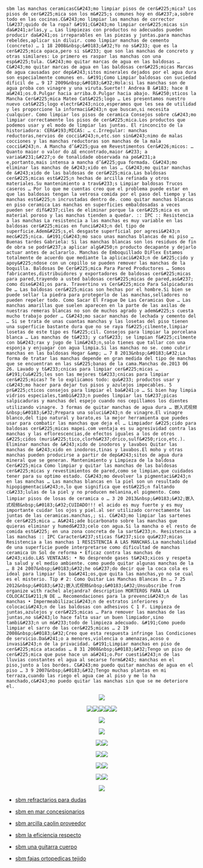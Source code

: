 
```
sbm las manchas ceramicasC&#243;mo limpiar pisos de cer&#225;mica? Los pisos de cer&#225;mica son los m&#225;s comunes hoy en d&#237;a,sobre todo en las cocinas.C&#243;mo limpiar las manchas de corrector l&#237;quido de la ropa? &#191;C&#243;mo limpiar cer&#225;micas sin da&#241;arlas,y … Las limpiezas con productos no adecuados pueden producir da&#241;os irreparables en las piezas y juntas.para manchas rebeldes,aplicar sin diluir. como limpiar manchas de cemento (concreto) … 1 18 2008&nbsp;&#0183;&#32;Yo no s&#233; que es la cer&#225;mica opaca,pero si s&#233; que son las manchas de concreto y otras similares: Lo primero es raspar las manchas con una esp&#225;tula. C&#243;mo quitar marcas de agua en las baldosas … C&#243;mo quitar marcas de agua en las baldosas cer&#225;micas Marcas de agua causadas por dep&#243;sitos minerales dejados por el agua dura son especialmente comunes en. &#191;Como Limpiar baldosas con suciedad dificil de … 9 17 2009&nbsp;&#0183;&#32;Hola:si las manchas son de agua proba con vinagre y una viruta.Suerte!! Andrea B &#183; hace 8 a&#241;os.0.Pulgar hacia arriba.0.Pulgar hacia abajo. R&#250;sticos la Mancha Cer&#225;mica Mateo Cat&#225;logo … Les presentamos nuestro nuevo cat&#225;logo electr&#243;nico,esperamos que les sea de utilidad y les proporcione la informaci&#243;n que buscan,si necesita cualquier. Como limpiar los pisos de ceramica Consejos sobre c&#243;mo limpiar correctamente los pisos de cer&#225;mica.Los productos que podemos usar y el modo de limpiar las juntas. El rinconcito de la historiadora: CER&#193;MICAS: … c.Irregular: manchas reductoras,nervios de cocci&#243;n,etc.son sin&#243;nimo de malas cocciones y las manchas reductoras son manchas de la mala cocci&#243;n. A Mancha d’&#225;gua em Revestimentos Cer&#226;micos: … Quanto maior o valor do ∆E encontrado,maior &#233; a varia&#231;&#227;o de tonalidade observada na pe&#231;a e,portanto,mais intensa a mancha d’&#225;gua formada. C&#243;mo eliminar las manchas de &#243;xido en las … C&#243;mo quitar manchas de &#243;xido de las baldosas de cer&#225;mica.Las baldosas cer&#225;micas est&#225;n hechas de arcilla refinada y otros materiales.Su mantenimiento a trav&#233;s Limpiar baldosas Trucos caseros … Por lo que me cuentas creo que el problema puede estar en que las baldosas tengan la vetrosa comida por el paso del tiempo y las manchas est&#225;n incrustadas dentro de. como quitar manchas blancas en piso ceramica Las manchas en superficies embaldosadas a veces pueden ser dif&#237;ciles de eliminar porque la cer&#225;mica es un material poroso y las manchas tienden a quedar. :: IPC :: Resistencia a las manchas La resistencia a las manchas es muy variable en las baldosas cer&#225;micas en funci&#243;n del tipo de superficie.Adem&#225;s,el desgaste superficial por agresi&#243;n mec&#225;nica. &#191;C&#243;mo saco unas manchas blancas de mi piso … Buenas tardes Gabriela: Si las manchas blancas son los residuos de fin de obra se podr&#237;a aplicar alg&#250;n producto decapante y dejarlo actuar antes de aclararlo. Manchas de Emboquillado DiFlex Estamos totalmente de acuerdo que mediante la aplicaci&#243;n de &#225;cido y apoy&#225;ndose con un cepillo se pueden remover las manchas de la boquilla. Baldosas De Cer&#225;mica Para Pared Productores … Somos fabricantes,distribuidores y exportadores de baldosas cer&#225;micas para pared,trayendo a usted baldosas cer&#225;micas de pared,as&#237; como dise&#241;os para. Travertino vs Cer&#225;mico Para Salpicaduras De … Las baldosas cer&#225;micas son hechas por el hombre.Si bien se puede sellar la piedra para protegerlo de las manchas,selladores no pueden repeler todo. Como Sacar El Frague De Las Ceramicas Que … Las manchas amarillas que suelen aparecen en la parte de las axilas de nuestras remeras blancas no son de muchos agrado y adem&#225;s cuesta mucho trabajo poder … C&#243;mo sacar manchas de lechada y cemento del … Si se trata de unas cuantas manchas y las losetas del piso tienen una superficie bastante dura que no se raya f&#225;cilmente,limpiar losetas de este tipo es f&#225;cil. Consejos para limpiar la porcelana blanca … Las manchas de t&#233; y caf&#233; se limpian f&#225;cilmente con b&#243;rax y jugo de lim&#243;n,solo tienes que tallar con una esponja y enjuagar con agua limpia.Si las manchas no se. como cubrir manchas en las baldosas Hogar &amp; … 7 8 2013&nbsp;&#0183;&#32;La forma de tratar las manchas depende en gran medida del tipo de manchas que se encuentran en las s&#225;banas de la cama.Manchas de.2013 06 26. Lavado y t&#233;cnicas para limpiar cer&#225;micas … &#191;Cu&#225;les son las mejores t&#233;cnicas para limpiar cer&#225;micas? Te lo explicamos todo: qu&#233; productos usar y c&#243;mo hacer para dejar tus pisos y azulejos impecables. 5 pr&#225;cticos consejos para limpiar el ba&#241;o … Si bien hay limpia vidrios especiales,tambi&#233;n puedes limpiar las t&#237;picas salpicaduras y manchas del espejo cuando nos cepillamos los dientes utilizando vinagre. 3 formas de quitar manchas de agua dura … 嵌入式视频&nbsp;&#0183;&#32;Prepara una soluci&#243;n de vinagre.El vinagre blanco,del tipo natural y barato,es la mejor herramienta que puedes usar para combatir las manchas que deja el … Limpiador &#225;cido para baldosas cer&#225;micas mapei.com ventaja es su agresividad contra las manchas y las eflorescencias,de efectos iguales a los de otros &#225;cidos (muri&#225;tico,clorh&#237;drico,sulf&#250;rico,etc.). Eliminar manchas de &#243;xido de inodoros y lavabos Quitar las manchas de &#243;xido en inodoros,tinas y lavabos.El moho y otras manchas pueden producirse a partir de dep&#243;sitos de agua dura mineral que se generan. Mantenimiento y Limpieza de la baldosa Cer&#225;mica Como limpiar y quitar las manchas de las baldosas cer&#225;micas y revestimientos de pared,como se limpian,que cuidados tener para su optimo estado. C&#243;mo devolver la pigmentaci&#243;n en las manchas … Las manchas blancas en la piel son un resultado de hipopigmentaci&#243;n,lo que significa que est&#225;n faltando c&#233;lulas de la piel y no producen melanina,el pigmento. Como limpiar pisos de losas de ceramica o … 3 20 2013&nbsp;&#0183;&#32;嵌入式视频&nbsp;&#0183;&#32;CUIDADO!!! el acido es muy fuerte y es muy importante cuidar los ojos y piel.al ser utilizado correctamente las juntas de las ceramicas.manchas,; si. C&#243;mo limpiar las sartenes de cer&#225;mica … A&#241;ade bicarbonato sobre las manchas que quieras eliminar y humed&#233;celo con agua.Si la mancha o el resto de comida est&#225; en una zona concreta de la sart&#233;n. Resistencia a las manchas :: IPC Caracter&#237;sticas f&#237;sico qu&#237;micas Resistencia a las manchas 1 RESISTENCIA A LAS MANCHAS.La manchabilidad de una superficie puede interpretarse como dificultad de manchas ceramica Un Sol de reforma • Eficaz contra las manchas de &#243;xido.LAS VENTAJAS: • No desprende gases t&#243;xicos y respeta la salud y el medio ambiente. como puedo quitar algunas manchas de la … 8 24 2007&nbsp;&#0183;&#32;he o&#237;do decir que la coca cola es ideal para limpiar los ba&#241;os,que quita las manchas,yo no se cual es el misterio. Tip # 2: Como Quitar Las Manchas Blancas En … 7 25 2012&nbsp;&#0183;&#32;嵌入式视频&nbsp;&#0183;&#32;Unsubscribe from organize with rachel alejandra? description MORTEROS PARA LA COLOCACI&#211;N DE … Recomendaciones para la prevenci&#243;n de las manchas • Impermeabilizaci&#243;n de estratos inferiores y colocaci&#243;n de las baldosas con adhesivos C 1 F. Limpieza de juntas,azulejos y cer&#225;micas … Para remover las manchas de las juntas,no s&#243;lo hace falta usar un buen limpiador,sino tambi&#233;n un m&#233;todo de limpieza adecuado. &#191;Como puedo limpiar el sarro de las cer&#225;micas … 2 19 2008&nbsp;&#0183;&#32;Creo que esta respuesta infringe las Condiciones de servicio.Da&#241;o a menores,violencia o amenazas,acoso o invasi&#243;n de la privacidad. &#191;Limpiar manchas en piso de cer&#225;mica atacadas … 8 31 2008&nbsp;&#0183;&#32;Tengo un piso de cer&#225;mica que puse hace un a&#241;o.Por cuesti&#243;n de las lluvias constantes el agua al secarse form&#243; manchas en el piso,junto a los bordes. C&#243;mo puedo quitar manchas de agua en el piso … 3 9 2007&nbsp;&#0183;&#32;Tengo muchas plantas en mi terraza,cuando las riego el agua cae al piso y me lo ha manchado,c&#243;mo puedo quitar las manchas sin que se me deteriore el. 
```

<div align="center">

<a href="https://es-crusher.shibang-china.com/github&k=sbm+las+manchas+ceramicas"><img src="https://static.shibang-china.com/es/crusher/logo.jpg"></a>

<a href="https://es-crusher.shibang-china.com/github&k=sbm+las+manchas+ceramicas"><img src="https://static.shibang-china.com/es/crusher/index.jpg"></a><a href="https://es-crusher.shibang-china.com/material.htmlgithub&k=sbm+las+manchas+ceramicas"><img src="https://static.shibang-china.com/es/crusher/material.jpg"></a><a href="https://es-crusher.shibang-china.com/application.htmlgithub&k=sbm+las+manchas+ceramicas"><img src="https://static.shibang-china.com/es/crusher/application.jpg"></a><a href="https://es-crusher.shibang-china.com/aboutus.htmlgithub&k=sbm+las+manchas+ceramicas"><img src="https://static.shibang-china.com/es/crusher/aboutus.jpg"></a><a href="https://es-crusher.shibang-china.com/contact.htmlgithub&k=sbm+las+manchas+ceramicas"><img src="https://static.shibang-china.com/es/crusher/contact.jpg"></a>

<a href="https://es-crusher.shibang-china.com/github&k=sbm+las+manchas+ceramicas"><img src="https://static.shibang-china.com/es/crusher/banner.jpg"></a>

<a href="https://swt.shibang-china.com/github&k=sbm+las+manchas+ceramicas"><img src="https://static.shibang-china.com/es/crusher/text.jpg"></a>

<a href="https://swt.shibang-china.com/github&k=sbm+las+manchas+ceramicas"><img src="https://static.shibang-china.com/es/crusher/chat.jpg"></a><a href="https://es-crusher.shibang-china.com/contact.htmlgithub&k=sbm+las+manchas+ceramicas"><img src="https://static.shibang-china.com/es/crusher/message.jpg"></a>

<a href="https://es-crusher.shibang-china.com/products/pe.htmlgithub&k=sbm+las+manchas+ceramicas"><img src="https://static.shibang-china.com/es/crusher/pe.jpg"></a><a href="https://es-crusher.shibang-china.com/products/pf.htmlgithub&k=sbm+las+manchas+ceramicas"><img src="https://static.shibang-china.com/es/crusher/pf.jpg"></a>

<a href="https://es-crusher.shibang-china.com/products/hpt.htmlgithub&k=sbm+las+manchas+ceramicas"><img src="https://static.shibang-china.com/es/crusher/hpt.jpg"></a><a href="https://es-crusher.shibang-china.com/products/vsi.htmlgithub&k=sbm+las+manchas+ceramicas"><img src="https://static.shibang-china.com/es/crusher/vsi.jpg"></a>

<a href="https://es-crusher.shibang-china.com/products/klv.htmlgithub&k=sbm+las+manchas+ceramicas"><img src="https://static.shibang-china.com/es/crusher/klv.jpg"></a><a href="https://es-crusher.shibang-china.com/products/portable.htmlgithub&k=sbm+las+manchas+ceramicas"><img src="https://static.shibang-china.com/es/crusher/portable.jpg"></a>

<a href="https://swt.shibang-china.com/github&k=sbm+las+manchas+ceramicas"><img src="https://static.shibang-china.com/es/crusher/case.jpg"></a>

</div>


* [sbm refractarios para dudas](sbm%20refractarios%20para%20dudas.md)

* [sbm en mar concesionarios](sbm%20en%20mar%20concesionarios.md)

* [sbm arcilla caolin proveedor](sbm%20arcilla%20caolin%20proveedor.md)

* [sbm la eficiencia respecto](sbm%20la%20eficiencia%20respecto.md)

* [sbm una guitarra cuerpo](sbm%20una%20guitarra%20cuerpo.md)

* [sbm fajas ortopedicas tejido](sbm%20fajas%20ortopedicas%20tejido.md)